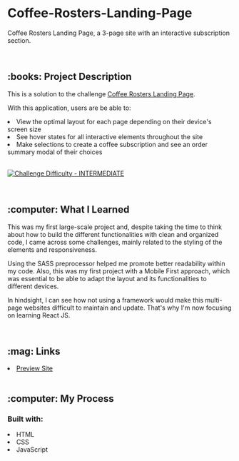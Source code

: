 # Coffee-Rosters-Landing-Page
Coffee Rosters Landing Page, a 3-page site with an interactive subscription section.

<br/>
<h2>:books: Project Description</h2>
<p>This is a solution to the challenge <a href="https://www.frontendmentor.io/challenges/coffeeroasters-subscription-site-5Fc26HVY6" target="_blank">Coffee Rosters Landing Page</a>.

<p>With this application, users are be able to:
   <li>View the optimal layout for each page depending on their device's screen size</li>
   <li>See hover states for all interactive elements throughout the site</li>
   <li>Make selections to create a coffee subscription and see an order summary modal of their choices</li>
   <br/>

<p dir="auto"><a href="https://www.frontendmentor.io/challenges?difficulties=4" rel="nofollow"><img src="https://camo.githubusercontent.com/2f6759402e9f7625555fa5f32350ff20062bf34c3a829d2398075c44fe98be85/68747470733a2f2f696d672e736869656c64732e696f2f62616467652f446966666963756c74792d494e5445524d4544494154452d6631623630343f7374796c653d666f722d7468652d6261646765266c6f676f3d66726f6e74656e646d656e746f72" alt="Challenge Difficulty - INTERMEDIATE" data-canonical-src="https://img.shields.io/badge/Difficulty-INTERMEDIATE-f1b604?style=for-the-badge&amp;logo=frontendmentor" style="max-width: 100%;"></a></p>
<br/>
<h2>:computer: What I Learned</h2>
<p>This was my first large-scale project and, despite taking the time to think about how to build the different functionalities with clean and organized code, I came across some challenges, mainly related to the styling of the elements and responsiveness.</p>
<p>Using the SASS preprocessor helped me promote better readability within my code. Also, this was my first project with a Mobile First approach, which was essential to be able to adapt the layout and its functionalities to different devices.</p>
<p>In hindsight, I can see how not using a framework would make this multi-page websites difficult to maintain and update. That's why I'm now focusing on learning React JS.</p>
<br>
<h2>:mag: Links</h2>
<li><a href="https://maricastroc-coffeeroasters-page.netlify.app/" target="_blank">Preview Site</a></li>
<br/>
<h2>:computer: My Process</h2>
<h3>Built with:</h3>
<li>HTML</li>
<li>CSS</li>
<li>JavaScript</li>
